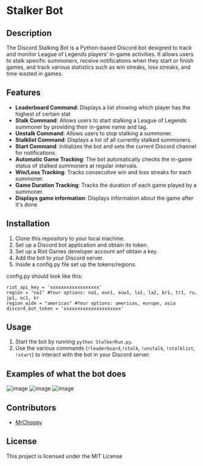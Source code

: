 # Stalker Bot

## Description

The Discord Stalking Bot is a Python-based Discord bot designed to track and monitor League of Legends players' in-game activities. It allows users to stalk specific summoners, receive notifications when they start or finish games, and track various statistics such as win streaks, loss streaks, and time wasted in games.

## Features

- **Leaderboard Command**: Displays a list showing which player has the highest of certain stat
- **Stalk Command**: Allows users to start stalking a League of Legends summoner by providing their in-game name and tag.
- **Unstalk Command**: Allows users to stop stalking a summoner.
- **Stalklist Command**: Displays a list of all currently stalked summoners.
- **Start Command**: Initializes the bot and sets the current Discord channel for notifications.
- **Automatic Game Tracking**: The bot automatically checks the in-game status of stalked summoners at regular intervals.
- **Win/Loss Tracking**: Tracks consecutive win and loss streaks for each summoner.
- **Game Duration Tracking**: Tracks the duration of each game played by a summoner.
- **Displays game information**: Displays information about the game after it's done


## Installation

1. Clone this repository to your local machine.
2. Set up a Discord bot application and obtain its token.
3. Set up a Riot Games developer account anf obtain a key.
4. Add the bot to your Discord server.
5. Inside a config.py file set up the tokens/regions.

config.py should look like this:

```
riot_api_key = 'xxxxxxxxxxxxxxxxxx'
region = "na1" #Your options: na1, eun1, euw1, la1, la2, br1, tr1, ru, jp1, oc1, kr
region_wide = "americas" #Your options: americas, europe, asia
discord_bot_token = 'xxxxxxxxxxxxxxxxxxxxx'
```

## Usage

1. Start the bot by running `python StalkerRun.py`.
2. Use the various commands (`!leaderboard`,`!stalk`, `!unstalk`, `!stalklist`, `!start`) to interact with the bot in your Discord server.

## Examples of what the bot does
![image](https://github.com/MrChoppy/StalkerBot/assets/89551180/7072c318-7470-4da2-ae94-d89e514471c3)
![image](https://github.com/MrChoppy/StalkerBot/assets/89551180/ee8689a1-e938-4e92-be5b-20d3a7a546ad)
![image](https://github.com/MrChoppy/StalkerBot/assets/89551180/11f285e8-1b37-4124-b08e-299812a52541)


## Contributors

- [MrChoppy](https://github.com/MrChoppy)

## License

This project is licensed under the MIT License
